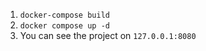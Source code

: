 1. ```docker-compose build```
2. ```docker compose up -d```
3. You can see the project on ```127.0.0.1:8080```
